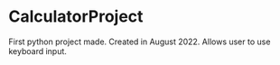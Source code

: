 # CalculatorProject
First python project made. Created in August 2022. Allows user to use keyboard input. 
